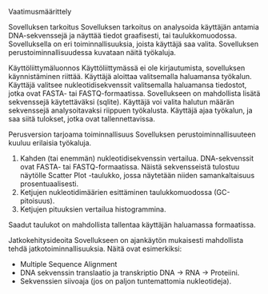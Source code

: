 Vaatimusmäärittely

Sovelluksen tarkoitus
Sovelluksen tarkoitus on analysoida käyttäjän antamia DNA-sekvenssejä ja näyttää tiedot graafisesti, tai taulukkomuodossa. Sovelluksella on eri toiminnallisuuksia, joista käyttäjä saa valita.
Sovelluksen perustoiminnallisuudessa kuvataan näitä työkaluja.

Käyttöliittymäluonnos
Käyttöliittymässä ei ole kirjautumista, sovelluksen käynnistäminen riittää.
Käyttäjä aloittaa valitsemalla haluamansa työkalun.
Käyttäjä valitsee nukleotidisekvenssit valitsemalla haluamansa tiedostot, jotka ovat FASTA- tai FASTQ-formaatissa.
Sovellukseen on mahdollista lisätä sekvenssejä käytettäväksi (sqlite).
Käyttäjä voi valita halutun määrän sekvenssejä analysoitavaksi riippuen työkalusta.
Käyttäjä ajaa työkalun, ja saa siitä tulokset, jotka ovat tallennettavissa.

Perusversion tarjoama toiminnallisuus
Sovelluksen perustoiminnallisuuteen kuuluu erilaisia työkaluja.

1. Kahden (tai enemmän) nukleotidisekvenssin vertailua. DNA-sekvenssit ovat FASTA- tai FASTQ-formaatissa. Näistä sekvensseistä tulostuu näytölle Scatter Plot -taulukko, 
jossa näytetään niiden samankaltaisuus prosentuaalisesti.
2. Ketjujen nukleotidimäärien esittäminen taulukkomuodossa (GC-pitoisuus).
3. Ketjujen pituuksien vertailua histogrammina.

Saadut taulukot on mahdollista tallentaa käyttäjän haluamassa formaatissa.

Jatkokehitysideoita
Sovellukseen on ajankäytön mukaisesti mahdollista tehdä jatkotoiminnallisuuksia.
Näitä ovat esimerkiksi:
- Multiple Sequence Alignment
- DNA sekvenssin translaatio ja transkriptio DNA -> RNA -> Proteiini.
- Sekvenssien siivoaja (jos on paljon tuntemattomia nukleotideja).

